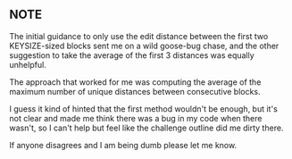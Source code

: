## NOTE
The initial guidance to only use the edit distance between the first two KEYSIZE-sized blocks sent me on a wild goose-bug chase, and the other suggestion to take the average of the first 3 distances was equally unhelpful.  

The approach that worked for me was computing the average of the maximum number of unique distances between consecutive blocks.

I guess it kind of hinted that the first method wouldn't be enough, but it's not clear and made me think there was a bug in my code when there wasn't, so I can't help but feel like the challenge outline did me dirty there.

If anyone disagrees and I am being dumb please let me know.
